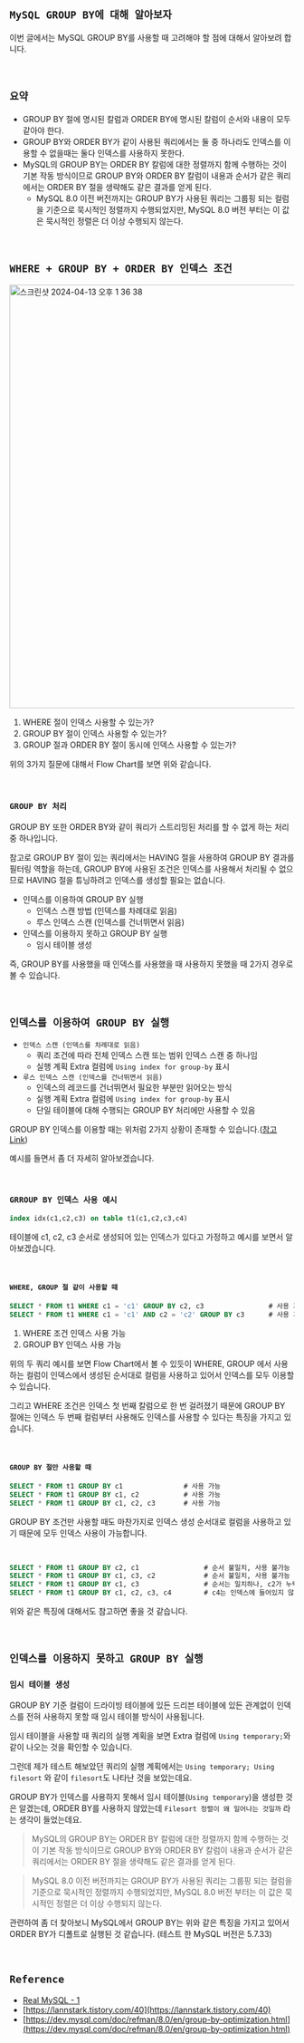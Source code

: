 ## `MySQL GROUP BY에 대해 알아보자`

이번 글에서는 MySQL GROUP BY를 사용할 때 고려해야 할 점에 대해서 알아보려 합니다.

<br>

## `요약`

- GROUP BY 절에 명시된 칼럼과 ORDER BY에 명시된 칼럼이 순서와 내용이 모두 같아야 한다.
- GROUP BY와 ORDER BY가 같이 사용된 쿼리에서는 둘 중 하나라도 인덱스를 이용할 수 없을때는 둘다 인덱스를 사용하지 못한다.
- MySQL의 GROUP BY는 ORDER BY 칼럼에 대한 정렬까지 함께 수행하는 것이 기본 작동 방식이므로 GROUP BY와 ORDER BY 칼럼이 내용과 순서가 같은 쿼리에서는 ORDER BY 절을 생략해도 같은 결과를 얻게 된다.
  - MySQL 8.0 이전 버전까지는 GROUP BY가 사용된 쿼리는 그룹핑 되는 컬럼을 기준으로 묵시적인 정렬까지 수행되었지만, MySQL 8.0 버전 부터는 이 값은 묵시적인 정렬은 더 이상 수행되지 않는다.

<br>

## `WHERE + GROUP BY + ORDER BY 인덱스 조건`

<img width="748" alt="스크린샷 2024-04-13 오후 1 36 38" src="https://github.com/wjdrbs96/Today-I-Learn/assets/45676906/c855938b-86d8-4d57-b984-28312ace7bf5">

1. WHERE 절이 인덱스 사용할 수 있는가?
2. GROUP BY 절이 인덱스 사용할 수 있는가?
3. GROUP 절과 ORDER BY 절이 동시에 인덱스 사용할 수 있는가?

위의 3가지 질문에 대해서 Flow Chart를 보면 위와 같습니다.

<br>

### `GROUP BY 처리`

GROUP BY 또한 ORDER BY와 같이 쿼리가 스트리밍된 처리를 할 수 없게 하는 처리 중 하나입니다.

참고로 GROUP BY 절이 있는 쿼리에서는 HAVING 절을 사용하여 GROUP BY 결과를 필터링 역할을 하는데, GROUP BY에 사용된 조건은 인덱스를 사용해서 처리될 수 없으므로 HAVING 절을 튜닝하려고 인덱스를 생성할 필요는 없습니다.

- 인덱스를 이용하여 GROUP BY 실행
  - 인덱스 스캔 방법 (인덱스를 차례대로 읽음)
  - 루스 인덱스 스캔 (인덱스를 건너뛰면서 읽음)
- 인덱스를 이용하지 못하고 GROUP BY 실행
  - 임시 테이블 생성

즉, GROUP BY를 사용했을 때 인덱스를 사용했을 때 사용하지 못했을 때 2가지 경우로 볼 수 있습니다.

<br>

## `인덱스를 이용하여 GROUP BY 실행`

- `인덱스 스캔 (인덱스를 차례대로 읽음)`
  - 쿼리 조건에 따라 전체 인덱스 스캔 또는 범위 인덱스 스캔 중 하나임
  - 실행 계획 Extra 컬럼에 `Using index for group-by` 표시
- `루스 인덱스 스캔 (인덱스를 건너뛰면서 읽음)`
  - 인덱스의 레코드를 건너뛰면서 필요한 부분만 읽어오는 방식
  - 실행 계획 Extra 컬럼에 `Using index for group-by` 표시
  - 단일 테이블에 대해 수행되는 GROUP BY 처리에만 사용할 수 있음

GROUP BY 인덱스를 이용할 때는 위처럼 2가지 상황이 존재할 수 있습니다.([참고 Link](https://dev.mysql.com/doc/refman/8.0/en/group-by-optimization.html))

예시를 들면서 좀 더 자세히 알아보겠습니다.

<br>

### `GRROUP BY 인덱스 사용 예시`

```sql
index idx(c1,c2,c3) on table t1(c1,c2,c3,c4)
```

테이블에 c1, c2, c3 순서로 생성되어 있는 인덱스가 있다고 가정하고 예시를 보면서 알아보겠습니다.

<br>

#### `WHERE, GROUP 절 같이 사용할 때`

```sql
SELECT * FROM t1 WHERE c1 = 'c1' GROUP BY c2, c3                # 사용 가능
SELECT * FROM t1 WHERE c1 = 'c1' AND c2 = 'c2' GROUP BY c3      # 사용 가능
```

1. WHERE 조건 인덱스 사용 가능
2. GROUP BY 인덱스 사용 가능

위의 두 쿼리 예시를 보면 Flow Chart에서 볼 수 있듯이 WHERE, GROUP 에서 사용하는 컬럼이 인덱스에서 생성된 순서대로 컬럼을 사용하고 있어서 인덱스를 모두 이용할 수 있습니다.

그리고 WHERE 조건은 인덱스 첫 번째 칼럼으로 한 번 걸려졌기 때문에 GROUP BY 절에는 인덱스 두 번째 컬럼부터 사용해도 인덱스를 사용할 수 있다는 특징을 가지고 있습니다.

<br>

#### `GROUP BY 절만 사용할 때`

```sql
SELECT * FROM t1 GROUP BY c1               # 사용 가능
SELECT * FROM t1 GROUP BY c1, c2           # 사용 가능
SELECT * FROM t1 GROUP BY c1, c2, c3       # 사용 가능
```

GROUP BY 조건만 사용할 때도 마찬가지로 인덱스 생성 순서대로 컬럼을 사용하고 있기 때문에 모두 인덱스 사용이 가능합니다.

<br>

```sql
SELECT * FROM t1 GROUP BY c2, c1                # 순서 불일치, 사용 불가능
SELECT * FROM t1 GROUP BY c1, c3, c2            # 순서 불일치, 사용 불가능
SELECT * FROM t1 GROUP BY c1, c3                # 순서는 일치하나, c2가 누락되서 사용 불가능
SELECT * FROM t1 GROUP BY c1, c2, c3, c4        # c4는 인덱스에 들어있지 않아서 사용 불가능
```

위와 같은 특징에 대해서도 참고하면 좋을 것 같습니다.

<br>

## `인덱스를 이용하지 못하고 GROUP BY 실행`

### `임시 테이블 생성`

GROUP BY 기준 컬럼이 드라이빙 테이블에 있든 드리븐 테이블에 있든 관계없이 인덱스를 전혀 사용하지 못할 때 임시 테이블 방식이 사용됩니다.

임시 테이블을 사용할 때 쿼리의 실행 계획을 보면 Extra 컬럼에 `Using temporary;`와 같이 나오는 것을 확인할 수 있습니다.

그런데 제가 테스트 해보았던 쿼리의 실행 계획에서는 `Using temporary; Using filesort` 와 같이 `filesort`도 나타난 것을 보았는데요.

GROUP BY가 인덱스를 사용하지 못해서 임시 테이블(`Using temporary`)을 생성한 것은 알겠는데, ORDER BY를 사용하지 않았는데 `Filesort 정렬이 왜 일어나는 것일까` 라는 생각이 들었는데요.

> MySQL의 GROUP BY는 ORDER BY 칼럼에 대한 정렬까지 함께 수행하는 것이 기본 작동 방식이므로 GROUP BY와 ORDER BY 칼럼이 내용과 순서가 같은 쿼리에서는 ORDER BY 절을 생략해도 같은 결과를 얻게 된다.

> MySQL 8.0 이전 버전까지는 GROUP BY가 사용된 쿼리는 그룹핑 되는 컬럼을 기준으로 묵시적인 정렬까지 수행되었지만, MySQL 8.0 버전 부터는 이 값은 묵시적인 정렬은 더 이상 수행되지 않는다.

관련하여 좀 더 찾아보니 MySQL에서 GROUP BY는 위와 같은 특징을 가지고 있어서 ORDER BY가 디폴트로 실행된 것 같습니다. (테스트 한 MySQL 버전은 5.7.33)

<br>

## `Reference`

- [Real MySQL - 1]()
- [https://lannstark.tistory.com/40](https://lannstark.tistory.com/40)
- [https://dev.mysql.com/doc/refman/8.0/en/group-by-optimization.html](https://dev.mysql.com/doc/refman/8.0/en/group-by-optimization.html)